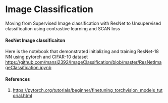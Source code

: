 # Image Classification
Moving from Supervised Image classification with ResNet to Unsupervised classification using contrastive learning and SCAN loss

#### ResNet Image classificaiton
Here is the notebook that demonstrated initializing and training ResNet-18 NN using pytorch and CIFAR-10 dataset
https://github.com/mansi2392/ImageClassification/blob/master/ResNetImageClassification.ipynb

#### References
1. https://pytorch.org/tutorials/beginner/finetuning_torchvision_models_tutorial.html
